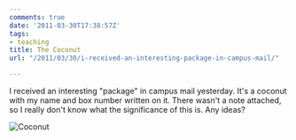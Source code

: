 ```yaml
---
comments: true
date: '2011-03-30T17:38:57Z'
tags:
- teaching
title: The Coconut
url: "/2011/03/30/i-received-an-interesting-package-in-campus-mail/"

---
```

<p>I received an interesting "package" in campus mail yesterday. It's a coconut with my name and box number written on it. There wasn't a note attached, so I really don't know what the significance of this is. Any ideas?</p>

![Coconut](/images/2011/coconut.jpeg)
